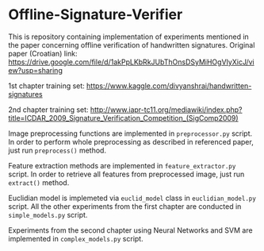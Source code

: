# Offline-Signature-Verifier

This is repository containing implementation of experiments mentioned 
in the paper concerning offline verification of handwritten signatures. 
Original paper (Croatian) link: 
https://drive.google.com/file/d/1akPpLKbRkJUbThOnsDSyMiHOgVIyXicJ/view?usp=sharing

1st chapter training set: 
https://www.kaggle.com/divyanshrai/handwritten-signatures

2nd chapter training set: 
http://www.iapr-tc11.org/mediawiki/index.php?title=ICDAR_2009_Signature_Verification_Competition_(SigComp2009)

Image preprocessing functions are implemented in 
`preprocessor.py` script. In order to perform whole preprocessing as described in referenced 
paper, just run `preprocess()` method.

Feature extraction methods are implemented in `feature_extractor.py` 
script. In order to retrieve all features from preprocessed image, just 
run `extract()` method.

Euclidian model is implemeted via `euclid_model` class in 
`euclidian_model.py` script. All the other experiments from the first 
chapter are conducted in `simple_models.py` script.

Experiments from the second chapter using Neural Networks and SVM are 
implemented in `complex_models.py` script.
